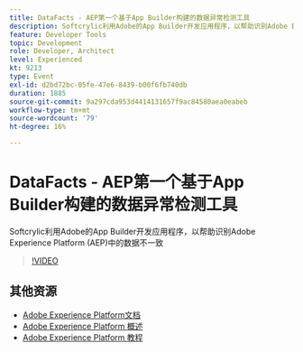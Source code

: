 ```yaml
---
title: DataFacts - AEP第一个基于App Builder构建的数据异常检测工具
description: Softcrylic利用Adobe的App Builder开发应用程序，以帮助识别Adobe Experience Platform (AEP)中的数据不一致
feature: Developer Tools
topic: Development
role: Developer, Architect
level: Experienced
kt: 9213
type: Event
exl-id: d2bd72bc-05fe-47e6-8439-b00f6fb740db
duration: 1885
source-git-commit: 9a297cda953d4414131657f9ac84580aea0eabeb
workflow-type: tm+mt
source-wordcount: '79'
ht-degree: 16%

---
```


# DataFacts - AEP第一个基于App Builder构建的数据异常检测工具

Softcrylic利用Adobe的App Builder开发应用程序，以帮助识别Adobe Experience Platform (AEP)中的数据不一致

>[!VIDEO](https://video.tv.adobe.com/v/337710/?quality=12&learn=on&hidetitle=true)

## 其他资源

- [Adobe Experience Platform文档](https://experienceleague.adobe.com/docs/experience-platform.html)
- [Adobe Experience Platform 概述](https://experienceleague.adobe.com/docs/experience-platform/landing/home.html?lang=zh-Hans)
- [Adobe Experience Platform 教程](https://experienceleague.adobe.com/docs/platform-learn/tutorials/overview.html?lang=en)
